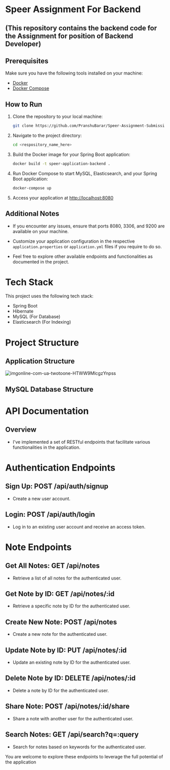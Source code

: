 # Speer Assignment For Backend 
## (This repository contains the backend code for the Assignment for position of Backend Developer)

## Prerequisites

Make sure you have the following tools installed on your machine:

- [Docker](https://docs.docker.com/get-docker/)
- [Docker Compose](https://docs.docker.com/compose/install/)

## How to Run

1. Clone the repository to your local machine:

    ```bash
    git clone https://github.com/PranshuBarar/Speer-Assignment-Submission.git
    ```

2. Navigate to the project directory:

    ```bash
    cd <respository_name_here>
    ```

3. Build the Docker image for your Spring Boot application:

    ```bash
    docker build -t speer-application-backend .
    ```

4. Run Docker Compose to start MySQL, Elasticsearch, and your Spring Boot application:

    ```bash
    docker-compose up
    ```

5. Access your application at [http://localhost:8080](http://localhost:8080)

## Additional Notes

- If you encounter any issues, ensure that ports 8080, 3306, and 9200 are available on your machine.

- Customize your application configuration in the respective `application.properties` or `application.yml` files if you require to do so.

- Feel free to explore other available endpoints and functionalities as documented in the project.


# Tech Stack
This project uses the following tech stack:
* Spring Boot
* Hibernate
* MySQL (For Database)
* Elasticsearch (For Indexing)

# Project Structure

## Application Structure
![imgonline-com-ua-twotoone-HTWW9MlcgzYnpss](https://github.com/PranshuBarar/Speer-Assignment-Submission/assets/117909106/23a64320-22ca-46b8-a94a-7ab865fe5117)

## MySQL Database Structure


# API Documentation
## Overview
* I've implemented a set of RESTful endpoints that facilitate various functionalities in the application.

# Authentication Endpoints

## Sign Up: POST /api/auth/signup
* Create a new user account.

## Login: POST /api/auth/login
* Log in to an existing user account and receive an access token.

# Note Endpoints

## Get All Notes: GET /api/notes
* Retrieve a list of all notes for the authenticated user.

## Get Note by ID: GET /api/notes/:id
* Retrieve a specific note by ID for the authenticated user.

## Create New Note: POST /api/notes
* Create a new note for the authenticated user.

## Update Note by ID: PUT /api/notes/:id
* Update an existing note by ID for the authenticated user.

##  Delete Note by ID: DELETE /api/notes/:id
* Delete a note by ID for the authenticated user.

## Share Note: POST /api/notes/:id/share
* Share a note with another user for the authenticated user.

## Search Notes: GET /api/search?q=:query
* Search for notes based on keywords for the authenticated user.


You are welcome to explore these endpoints to leverage the full potential of the application






